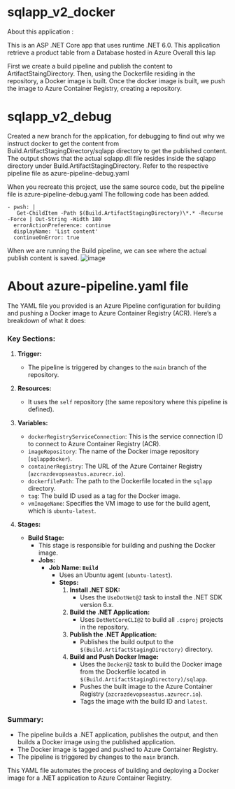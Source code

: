 # sqlapp_v2_docker
About this application :

This is an ASP .NET Core app that uses runtime .NET 6.0. This application retrieve a product table from a Database hosted in Azure
Overall this lap

First we create a build pipeline and publish the content to ArtifactStaingDirectory.
Then, using the Dockerfile residing in the repository, a Docker image is built. 
Once the docker image is built, we push the image to Azure Container Registry, creating a repository. 

# sqlapp_v2_debug

Created a new branch for the application, for debugging to find out why we instruct docker to get the content from Build.ArtifactStagingDirectory/sqlapp directory to get the published content.
The output shows that the actual sqlapp.dll file resides inside the sqlapp directory under Build.ArtifactStagingDirectory.
Refer to the respective pipeline file as azure-pipeline-debug.yaml

When you recreate this project, use the same source code, but the pipeline file is azure-pipeline-debug.yaml
The following code has been added.

    - pwsh: |       
       Get-ChildItem -Path $(Build.ArtifactStagingDirectory)\*.* -Recurse -Force | Out-String -Width 180
      errorActionPreference: continue
      displayName: 'List content'
      continueOnError: true

When we are running the Build pipeline, we can see where the actual publish content is saved. 
![image](https://github.com/user-attachments/assets/a1705b6d-f381-4ef3-b801-cb8b8d1127e8)

# About azure-pipeline.yaml file

The YAML file you provided is an Azure Pipeline configuration for building and pushing a Docker image to Azure Container Registry (ACR). Here’s a breakdown of what it does:

### Key Sections:

1. **Trigger:**
   - The pipeline is triggered by changes to the `main` branch of the repository.

2. **Resources:**
   - It uses the `self` repository (the same repository where this pipeline is defined).

3. **Variables:**
   - `dockerRegistryServiceConnection`: This is the service connection ID to connect to Azure Container Registry (ACR).
   - `imageRepository`: The name of the Docker image repository (`sqlappdocker`).
   - `containerRegistry`: The URL of the Azure Container Registry (`azcrazdevopseastus.azurecr.io`).
   - `dockerfilePath`: The path to the Dockerfile located in the `sqlapp` directory.
   - `tag`: The build ID used as a tag for the Docker image.
   - `vmImageName`: Specifies the VM image to use for the build agent, which is `ubuntu-latest`.

4. **Stages:**
   - **Build Stage:**
     - This stage is responsible for building and pushing the Docker image.
     - **Jobs:**
       - **Job Name: `Build`**
         - Uses an Ubuntu agent (`ubuntu-latest`).
         - **Steps:**
           1. **Install .NET SDK:**
              - Uses the `UseDotNet@2` task to install the .NET SDK version 6.x.
           2. **Build the .NET Application:**
              - Uses `DotNetCoreCLI@2` to build all `.csproj` projects in the repository.
           3. **Publish the .NET Application:**
              - Publishes the build output to the `$(Build.ArtifactStagingDirectory)` directory.
           4. **Build and Push Docker Image:**
              - Uses the `Docker@2` task to build the Docker image from the Dockerfile located in `$(Build.ArtifactStagingDirectory)/sqlapp`.
              - Pushes the built image to the Azure Container Registry (`azcrazdevopseastus.azurecr.io`).
              - Tags the image with the build ID and `latest`.

### Summary:
- The pipeline builds a .NET application, publishes the output, and then builds a Docker image using the published application.
- The Docker image is tagged and pushed to Azure Container Registry.
- The pipeline is triggered by changes to the `main` branch.

This YAML file automates the process of building and deploying a Docker image for a .NET application to Azure Container Registry.
